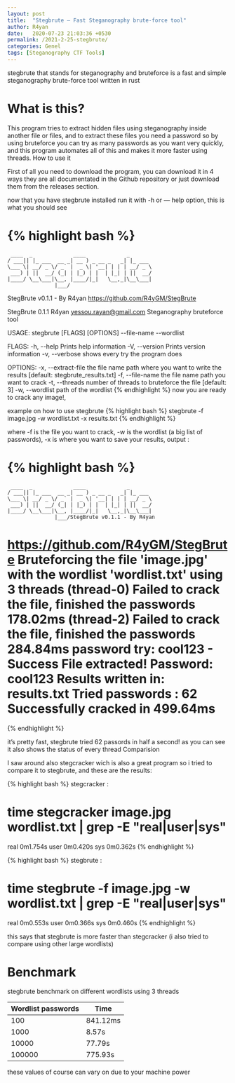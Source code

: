 ```yaml
---
layout: post
title:  "Stegbrute — Fast Steganography brute-force tool"
author: R4yan
date:   2020-07-23 21:03:36 +0530
permalink: /2021-2-25-stegbrute/
categories: Genel
tags: [Steganography CTF Tools]
---
```



stegbrute that stands for steganography and bruteforce is a fast and simple steganography brute-force tool written in rust


# What is this?
This program tries to extract hidden files using steganography inside another file or files, and to extract these files you need a password so by using bruteforce you can try as many passwords as you want very quickly, and this program automates all of this and makes it more faster using threads.
How to use it


First of all you need to download the program, you can download it in 4 ways they are all documentated in the Github repository or just download them from the releases section.


now that you have stegbrute installed run it with -h or — help option, this is what you should see

{% highlight bash %}
============================================================
     ____  _             ____             _
    / ___|| |_ ___  __ _| __ ) _ __ _   _| |_ ___
    \___ \| __/ _ \/ _` |  _ \| '__| | | | __/ _ \
     ___) | ||  __/ (_| | |_) | |  | |_| | ||  __/
    |____/ \__\___|\__, |____/|_|   \__,_|\__\___|
                   |___/

StegBrute v0.1.1 - By R4yan
https://github.com/R4yGM/StegBrute

StegBrute 0.1.1
R4yan <yessou.rayan@gmail.com>
Steganography bruteforce tool

USAGE:
    stegbrute [FLAGS] [OPTIONS] --file-name <file-name> --wordlist <wordlist>

FLAGS:
    -h, --help       Prints help information
    -V, --version    Prints version information
    -v, --verbose    shows every try the program does

OPTIONS:
    -x, --extract-file <extract-file>    the file name path where you want to write the results [default:
                                         stegbrute_results.txt]
    -f, --file-name <file-name>          the file name path you want to crack
    -t, --threads <threads>              number of threads to bruteforce the file [default: 3]
    -w, --wordlist <wordlist>            path of the wordlist
{% endhighlight %}
now you are ready to crack any image!,

example on how to use stegbrute
{% highlight bash %}
stegbrute -f image.jpg -w wordlist.txt -x results.txt
{% endhighlight %}

where -f is the file you want to crack, -w is the wordlist (a big list of passwords), -x is where you want to save your results, output :

{% highlight bash %}
============================================================
     ____  _             ____             _
    / ___|| |_ ___  __ _| __ ) _ __ _   _| |_ ___
    \___ \| __/ _ \/ _` |  _ \| '__| | | | __/ _ \
     ___) | ||  __/ (_| | |_) | |  | |_| | ||  __/
    |____/ \__\___|\__, |____/|_|   \__,_|\__\___|
                   |___/StegBrute v0.1.1 - By R4yan
https://github.com/R4yGM/StegBrute
Bruteforcing the file 'image.jpg' with the wordlist 'wordlist.txt' using 3 threads
(thread-0) Failed to crack the file, finished the passwords 178.02ms
(thread-2) Failed to crack the file, finished the passwords 284.84ms
password try: cool123 - Success
File extracted!
Password: cool123
Results written in: results.txt
Tried passwords : 62
Successfully cracked in 499.64ms
============================================================
{% endhighlight %}

it’s pretty fast, stegbrute tried 62 passords in half a second! as you can see it also shows the status of every thread
Comparision


I saw around also stegcracker wich is also a great program so i tried to compare it to stegbrute, and these are the results:

{% highlight bash %}
stegcracker :

# time stegcracker image.jpg wordlist.txt | grep -E "real|user|sys"
real    0m1.754s
user    0m0.420s
sys     0m0.362s
{% endhighlight %}

{% highlight bash %}
stegbrute :

# time stegbrute -f image.jpg -w wordlist.txt | grep -E "real|user|sys"
real    0m0.553s
user    0m0.366s
sys     0m0.460s
{% endhighlight %}

this says that stegbrute is more faster than stegcracker (i also tried to compare using other large wordlists)



# Benchmark

stegbrute benchmark on different wordlists using 3 threads

| Wordlist passwords   | Time  |  
|---|---|
| 100   | 841.12ms  |  
| 1000  | 8.57s  |   
| 10000 | 77.79s |
| 100000 | 775.93s  |  

these values of course can vary on due to your machine power
